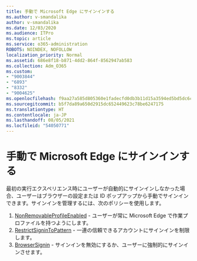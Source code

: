 ```yaml
---
title: 手動で Microsoft Edge にサインインする
ms.author: v-smandalika
author: v-smandalika
ms.date: 12/03/2020
ms.audience: ITPro
ms.topic: article
ms.service: o365-administration
ROBOTS: NOINDEX, NOFOLLOW
localization_priority: Normal
ms.assetid: 686e8f18-b871-4dd2-864f-8562947ab583
ms.collection: Adm_O365
ms.custom:
- "9003844"
- "6893"
- "8332"
- "9004625"
ms.openlocfilehash: f9aa27a585d805360e1fadecfd0db3b11d15a3594ed5bd5dc6c68cec37a4d6a2
ms.sourcegitcommit: b5f7da89a650d2915dc652449623c78be6247175
ms.translationtype: HT
ms.contentlocale: ja-JP
ms.lasthandoff: 08/05/2021
ms.locfileid: "54050771"
---
```

# <a name="sign-in-to-microsoft-edge-manually"></a>手動で Microsoft Edge にサインインする

最初の実行エクスペリエンス時にユーザーが自動的にサインインしなかった場合、ユーザーはブラウザーの設定または ID ポップアップから手動でサインインできます。サインインを管理するには、次のポリシーを使用します。

1. [NonRemovableProfileEnabled](https://docs.microsoft.com/deployedge/microsoft-edge-policies#nonremovableprofileenabled) - ユーザーが常に Microsoft Edge で作業プロファイルを持つようにします。
2. [RestrictSigninToPattern](https://docs.microsoft.com/deployedge/microsoft-edge-policies#restrictsignintopattern) - 一連の信頼できるアカウントにサインインを制限します。
3. [BrowserSignin](https://docs.microsoft.com/deployedge/microsoft-edge-policies#browsersignin) - サインインを無効にするか、ユーザーに強制的にサインインさせます。

